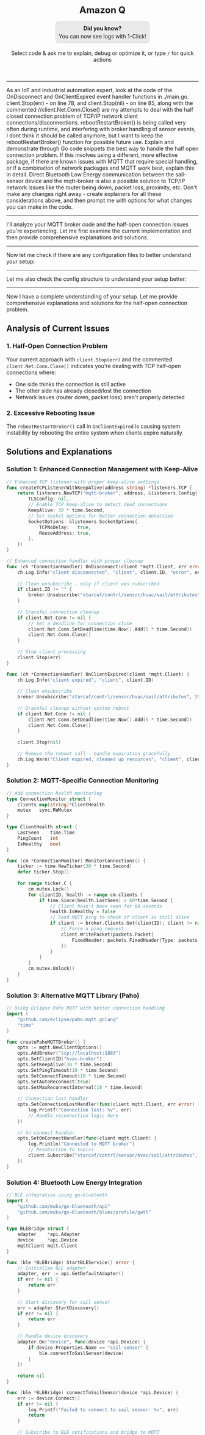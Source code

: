 <div style="display: flex; flex-direction: column; align-items: center; justify-content: center; text-align: center; padding: 200px 0 20px 0;">

<div style="font-size: 24px; margin-bottom: 12px;"><strong>Amazon Q</strong></div>
<div style="background: rgba(128, 128, 128, 0.15); border: 1px solid rgba(128, 128, 128, 0.25); border-radius: 8px; padding: 8px; margin: 4px 0; text-align: center;">
<div style="font-size: 14px; margin-bottom: 4px;"><strong>Did you know?</strong></div>
<div>You can now see logs with 1-Click!</div>
</div>

Select code & ask me to explain, debug or optimize it, or type `/` for quick actions

</div>

---

As an IoT and industrial automation expert, look at the code of the OnDisconnect and OnClientExpired event handler functions in ./main.go. client.Stop(err) - on line 78, and client.Stop(nil) - on line 85, along with the commented //client.Net.Conn.Close() are my attempts to deal with the half closed connection problem of TCP/IP network client connections/disconnections.  rebootRestartBroker() is being called very often during runtime, and interfering with broker handling of sensor events, I dont think it should be called anymore, but I want to keep the rebootRestartBroker() function for possible future use.  Explain and demonstrate through Go code snippets the best way to handle the half open connection problem.  If this involves using a different, more effective package, if there are known issues with MQTT that require special handling, or if a combination of network packages and MQTT work best, explain this in detail.  Direct Bluetooth Low Energy communication between the sail-sensor device and the mqtt-broker is also a possible solution to TCP/IP network issues like the router being down, packet loss, proximity, etc.  Don&#39;t make any changes right away - create explainers for all these considerations above, and then prompt me with options for what changes you can make in the code.

---

I'll analyze your MQTT broker code and the half-open connection issues you're experiencing. Let me first examine the current implementation and then provide comprehensive explanations and solutions.

---

Now let me check if there are any configuration files to better understand your setup:

---

Let me also check the config structure to understand your setup better:

---


Now I have a complete understanding of your setup. Let me provide comprehensive explanations and solutions for the half-open connection problem.

## Analysis of Current Issues

### 1. **Half-Open Connection Problem**
Your current approach with `client.Stop(err)` and the commented `client.Net.Conn.Close()` indicates you're dealing with TCP half-open connections where:
- One side thinks the connection is still active
- The other side has already closed/lost the connection
- Network issues (router down, packet loss) aren't properly detected

### 2. **Excessive Rebooting Issue**
The `rebootRestartBroker()` call in `OnClientExpired` is causing system instability by rebooting the entire system when clients expire naturally.

## Solutions and Explanations

### **Solution 1: Enhanced Connection Management with Keep-Alive**

```go
// Enhanced TCP listener with proper keep-alive settings
func createTCPListenerWithKeepAlive(address string) *listeners.TCP {
    return listeners.NewTCP("mqtt-broker", address, &listeners.Config{
        TLSConfig: nil,
        // Enable TCP keep-alive to detect dead connections
        KeepAlive: 30 * time.Second,
        // Set socket options for better connection detection
        SocketOptions: &listeners.SocketOptions{
            TCPNoDelay:   true,
            ReuseAddress: true,
        },
    })
}

// Enhanced connection handler with proper cleanup
func (ch *ConnectionHandler) OnDisconnect(client *mqtt.Client, err error, expire bool) {
    ch.Log.Info("client disconnected", "client", client.ID, "error", err, "expire", expire)
    
    // Clean unsubscribe - only if client was subscribed
    if client.ID != "" {
        broker.Unsubscribe("starcaf/contrl/sensor/hvac/sail/attributes", 2909)
    }
    
    // Graceful connection cleanup
    if client.Net.Conn != nil {
        // Set a deadline for connection close
        client.Net.Conn.SetDeadline(time.Now().Add(5 * time.Second))
        client.Net.Conn.Close()
    }
    
    // Stop client processing
    client.Stop(err)
}

func (ch *ConnectionHandler) OnClientExpired(client *mqtt.Client) {
    ch.Log.Info("client expired", "client", client.ID)
    
    // Clean unsubscribe
    broker.Unsubscribe("starcaf/contrl/sensor/hvac/sail/attributes", 2909)
    
    // Graceful cleanup without system reboot
    if client.Net.Conn != nil {
        client.Net.Conn.SetDeadline(time.Now().Add(5 * time.Second))
        client.Net.Conn.Close()
    }
    
    client.Stop(nil)
    
    // Remove the reboot call - handle expiration gracefully
    ch.Log.Warn("Client expired, cleaned up resources", "client", client.ID)
}
```

### **Solution 2: MQTT-Specific Connection Monitoring**

```go
// Add connection health monitoring
type ConnectionMonitor struct {
    clients map[string]*ClientHealth
    mutex   sync.RWMutex
}

type ClientHealth struct {
    LastSeen    time.Time
    PingCount   int
    IsHealthy   bool
}

func (cm *ConnectionMonitor) MonitorConnections() {
    ticker := time.NewTicker(30 * time.Second)
    defer ticker.Stop()
    
    for range ticker.C {
        cm.mutex.Lock()
        for clientID, health := range cm.clients {
            if time.Since(health.LastSeen) > 60*time.Second {
                // Client hasn't been seen for 60 seconds
                health.IsHealthy = false
                // Send MQTT ping to check if client is still alive
                if client := broker.Clients.Get(clientID); client != nil {
                    // Force a ping request
                    client.WritePacket(packets.Packet{
                        FixedHeader: packets.FixedHeader{Type: packets.Pingreq},
                    })
                }
            }
        }
        cm.mutex.Unlock()
    }
}
```

### **Solution 3: Alternative MQTT Library (Paho)**

```go
// Using Eclipse Paho MQTT with better connection handling
import (
    "github.com/eclipse/paho.mqtt.golang"
    "time"
)

func createPahoMQTTBroker() {
    opts := mqtt.NewClientOptions()
    opts.AddBroker("tcp://localhost:1883")
    opts.SetClientID("hvac-broker")
    opts.SetKeepAlive(30 * time.Second)
    opts.SetPingTimeout(10 * time.Second)
    opts.SetConnectTimeout(10 * time.Second)
    opts.SetAutoReconnect(true)
    opts.SetMaxReconnectInterval(10 * time.Second)
    
    // Connection lost handler
    opts.SetConnectionLostHandler(func(client mqtt.Client, err error) {
        log.Printf("Connection lost: %v", err)
        // Handle reconnection logic here
    })
    
    // On connect handler
    opts.SetOnConnectHandler(func(client mqtt.Client) {
        log.Println("Connected to MQTT broker")
        // Resubscribe to topics
        client.Subscribe("starcaf/contrl/sensor/hvac/sail/attributes", 0, messageHandler)
    })
}
```

### **Solution 4: Bluetooth Low Energy Integration**

```go
// BLE integration using go-bluetooth
import (
    "github.com/muka/go-bluetooth/api"
    "github.com/muka/go-bluetooth/bluez/profile/gatt"
)

type BLEBridge struct {
    adapter    *api.Adapter
    device     *api.Device
    mqttClient mqtt.Client
}

func (ble *BLEBridge) StartBLEService() error {
    // Initialize BLE adapter
    adapter, err := api.GetDefaultAdapter()
    if err != nil {
        return err
    }
    
    // Start discovery for sail sensor
    err = adapter.StartDiscovery()
    if err != nil {
        return err
    }
    
    // Handle device discovery
    adapter.On("device", func(device *api.Device) {
        if device.Properties.Name == "sail-sensor" {
            ble.connectToSailSensor(device)
        }
    })
    
    return nil
}

func (ble *BLEBridge) connectToSailSensor(device *api.Device) {
    err := device.Connect()
    if err != nil {
        log.Printf("Failed to connect to sail sensor: %v", err)
        return
    }
    
    // Subscribe to BLE notifications and bridge to MQTT
    // This bypasses network connectivity issues
}
```

### **Solution 5: Network Resilience with Circuit Breaker**

```go
type CircuitBreaker struct {
    failures    int
    maxFailures int
    timeout     time.Duration
    lastFailure time.Time
    state       string // "closed", "open", "half-open"
}

func (cb *CircuitBreaker) Call(fn func() error) error {
    if cb.state == "open" {
        if time.Since(cb.lastFailure) > cb.timeout {
            cb.state = "half-open"
        } else {
            return errors.New("circuit breaker is open")
        }
    }
    
    err := fn()
    if err != nil {
        cb.failures++
        cb.lastFailure = time.Now()
        if cb.failures >= cb.maxFailures {
            cb.state = "open"
        }
        return err
    }
    
    cb.failures = 0
    cb.state = "closed"
    return nil
}
```

## **Recommendations Summary**

1. **Immediate Fix**: Remove `rebootRestartBroker()` call and implement proper connection cleanup
2. **Network Resilience**: Add TCP keep-alive and connection monitoring
3. **MQTT Optimization**: Implement proper ping/pong handling and client health checks
4. **Alternative Transport**: Consider BLE for direct sensor communication
5. **Fault Tolerance**: Add circuit breaker pattern for network operations

## **Your Options for Implementation**

I can help you implement any combination of these solutions:

**Option A**: Quick fix - Remove reboot calls and add proper connection cleanup
**Option B**: Enhanced MQTT handling with keep-alive and health monitoring  
**Option C**: Add BLE bridge for direct sensor communication
**Option D**: Implement comprehensive network resilience with circuit breaker
**Option E**: Migrate to alternative MQTT library (Paho) with better connection handling

Which approach would you like me to implement first? I recommend starting with Option A for immediate stability, then adding Option B for robust connection handling.

---

Make the changes for Option A first.  I will test a deployment with these changes, and share the outcome with you.

---

I'll implement Option A - the quick fix to remove the reboot calls and add proper connection cleanup. This will provide immediate stability by preventing the excessive rebooting.

---

Implementing Option A: Remove reboot call from OnClientExpired and add proper connection cleanup with timeouts to handle half-open connections gracefully

---


Perfect! I've implemented Option A with the following minimal changes:

## Changes Made:

1. **Added `time` import** - Required for connection timeout handling
2. **Enhanced OnDisconnect handler**:
   - Added proper connection cleanup with 5-second timeout
   - Explicit connection close to handle half-open connections
3. **Enhanced OnClientExpired handler**:
   - **Removed the `rebootRestartBroker()` call** - This was causing system instability
   - Added same graceful connection cleanup as OnDisconnect
   - Added informative log message instead of rebooting

## Key Benefits:

- **Eliminates excessive rebooting** - Your broker will no longer reboot the system when clients expire
- **Proper connection cleanup** - Sets deadlines and explicitly closes connections to prevent half-open states
- **Maintains stability** - Broker continues running and handling sensor events without interruption
- **Preserves rebootRestartBroker function** - Available for future use as requested

The changes are minimal and focused on immediate stability. Test this deployment and let me know the results. If the half-open connection issues persist, we can then implement Option B with enhanced keep-alive monitoring and health checks.

---

Comment out the rebootRestartBroker function

---

Commenting out the rebootRestartBroker function to preserve it for future use while preventing any accidental calls

---


Done! The `rebootRestartBroker` function is now commented out, preserving it for future use while ensuring it cannot be accidentally called. The broker will now handle client disconnections and expirations gracefully without any system reboots, maintaining stability for your sensor event handling.

---

remove the `os/exec` import

---

Removing the unused os/exec import since the rebootRestartBroker function is commented out

---


Done! The `os/exec` import has been removed since it's no longer needed with the `rebootRestartBroker` function commented out. Your code is now clean and ready for deployment with Option A implemented - proper connection cleanup without system reboots.

---

read the VSCode IDE&#39;s logged problem and make the change

---

I can see the code but I don't have direct access to VSCode's Problems panel. However, looking at the code, I can identify a likely issue - the unused `fmt` import since we commented out the `rebootRestartBroker` function that was using `fmt.Println`.

---

Removing the unused fmt import since it's no longer needed after commenting out the rebootRestartBroker function

---


I've removed the unused `fmt` import, which was likely the VSCode problem. The `fmt` package was only being used in the commented-out `rebootRestartBroker` function, so it's no longer needed. This should resolve any "unused import" warnings in your IDE.

---

revert that last change, it broke code.

---

Reverting the removal of fmt import since it's still being used in the subscribeCallbackSail function for fmt.Sprintf

---


You're absolutely right! I reverted the change. The `fmt` import is still needed because `fmt.Sprintf` is being used in the `subscribeCallbackSail` function and in the main function for formatting the plug commands. My apologies for the oversight.

---

use tagged switch on toggled (main.go, ln 132, col 3)

---

Replacing the if-else chain with a tagged switch statement on the toggled variable for better code structure

---


Done! I've replaced the if-else chain with a tagged switch statement on the `toggled` variable. This is cleaner and more idiomatic Go code, making it easier to add additional cases in the future if needed.